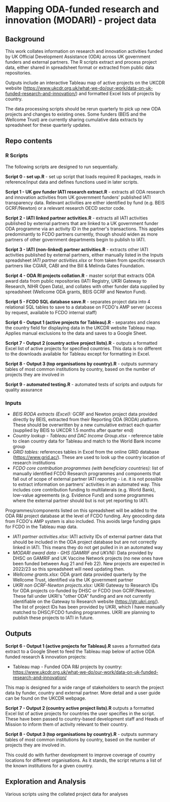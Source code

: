 # Mapping ODA-funded research and innovation (MODARI) - project data

## Background
This work collates information on research and innovation activities funded by UK Official Development Assistance (ODA) across UK government funders and external partners. The R scripts extract and process project data, either shared in spreadsheet format or extracted from public data repositories. 

Outputs include an interactive Tableau map of active projects on the UKCDR website (https://www.ukcdr.org.uk/what-we-do/our-work/data-on-uk-funded-research-and-innovation/) and formatted Excel lists of projects by country. 

The data processing scripts should be rerun quarterly to pick up new ODA projects and changes to existing ones. Some funders (BEIS and the Wellcome Trust) are currently sharing cumulative data extracts by spreadsheet for these quarterly updates.

## Repo contents

### R Scripts
The following scripts are designed to run sequentially.

**Script 0 - set up.R** - set up script that loads required R packages, reads in reference/input data and defines functions used in later scripts.

**Script 1 - UK gov funder IATI research extract.R** - extracts all ODA research and innovation activities from UK government funders' published IATI transparency data. Relevant activities are either identified by fund (e.g. BEIS GCRF/Newton) or a relevant research OECD sector code.

**Script 2 - IATI linked partner activities.R** - extracts all IATI activities published by external partners that are linked to a UK government funder ODA programme via an activity ID in the partner's transactions. This applies predominantly to FCDO partners currently, though should widen as more partners of other government departments begin to publish to IATI.

**Script 3 - IATI (non-linked) partner activities.R** - extracts other IATI activities published by external partners, either manually listed in the Inputs spreadsheet *IATI partner activities.xlsx* or  from taken from specific research partners like CGIAR, CABI and the Bill & Melinda Gates Foundation.

**Script 4 - ODA RI projects collation.R** - master script that extracts ODA award data from public repositories (IATI Registry, UKRI Gateway to Research, NIHR Open Data), and collates with other funder data supplied by spreadsheet (Wellcome ODA grants, BEIS GCRF and Newton Fund).

**Script 5 - FCDO SQL database save.R** - separates project data into 4 relational SQL tables to save to a database on FCDO's AMP server (access by request, available to FCDO internal staff)

**Script 6 - Output 1 (active projects for Tableau).R** - separates and cleans the country field for displaying data in the UKCDR website Tableau map. Applies manual exclusions to the data and saves to a Google Sheet.

**Script 7 - Output 2 (country active project lists).R** - outputs a formatted Excel list of active projects for specified countries. This data is no different to the downloads available for Tableau except for formatting in Excel.

**Script 8 - Output 3 (top organisations by country).R** - outputs summary tables of most common institutions by country, based on the number of projects they are involved in

**Script 9 - automated testing.R** - automated tests of scripts and outputs for quality assurance


### Inputs

* *BEIS RODA extracts (Excel):* GCRF and Newton project data provided directly by BEIS, extracted from their Reporting ODA (RODA) platform. These should be overwritten by a new cumulative extract each quarter (supplied by BEIS to UKCDR 1.5 months after quarter end)
* *Country lookup - Tableau and DAC Income Group.xlsx* - reference table to clean country data for Tableau and match to the World Bank income group
* *GRID tables:* references tables in Excel from the online GRID database (https://www.grid.ac/). These are used to look up the country location of research institutions
* *FCDO core contribution programmes (with beneficiary countries):* list of manually identified FCDO Research programmes and components that fall out of scope of external partner IATI reporting - i.e. it is not possible to extract information on partners' activities in an automated way. This includes core contribution funding to multilaterals (e.g. World Bank), low-value agreements (e.g. Evidence Fund) and some programmes where the external partner should but is not yet reporting to IATI.

Programmes/components listed on this spreadsheet will be added to the ODA R&I project database at the level of FCDO funding. Any geocoding data from FCDO's AMP system is also included. This avoids large funding gaps for FCDO in the Tableau map data.

* *IATI partner activities.xlsx:* IATI activity IDs of external partner data that should be included in the ODA project database but are not correctly linked in IATI. This means they do not get pulled in in an automated way
* *MODARI award data - GHS (GAMRIF and UKVN):* Data provided by DHSC on GAMRIF and UK Vaccine Network projects (no new ones have been funded between Aug 21 and Feb 22). New projects are expected in 2022/23 so this spreadsheet will need updating then.
* *Wellcome grants.xlsx:* ODA grant data provided quarterly by the Wellcome Trust, identified via the UK government partner
* *UKRI non GCRF-Newton projects.xlsx:* UKRI Gateway to Research IDs for ODA projects co-funded by DHSC or FCDO (non GCRF/Newton). These fall under UKRI's "other ODA" funding and are not currently identifiable on the Gateway to Research website (https://gtr.ukri.org/). The list of project IDs has been provided by UKRI, which I have manually matched to DHSC/FCDO funding programmes. UKRI are planning to publish these projects to IATI in future.


## Outputs

**Script 6 - Output 1 (active projects for Tableau).R** saves a formatted data extract to a Google Sheet to feed the Tableau map below of active ODA funded research & innovation projects:

* Tableau map - Funded ODA R&I projects by country: 
https://www.ukcdr.org.uk/what-we-do/our-work/data-on-uk-funded-research-and-innovation/

This map is designed for a wide range of stakeholders to search the project data by funder, country and external partner. More detail and a user guide can be found on the UKCDR webpage.


**Script 7 - Output 2 (country active project lists).R** outputs a formatted Excel list of active projects for countries the user specifies in the script. These have been passed to country-based development staff and Heads of Mission to inform them of activity relevant to their country.


**Script 8 - Output 3 (top organisations by country).R** - outputs summary tables of most common institutions by country, based on the number of projects they are involved in.

This could do with further development to improve coverage of country locations for different organisations. As it stands, the script returns a list of the known institutions for a given country.


## Exploration and Analysis

Various scripts using the collated project data for analyses


